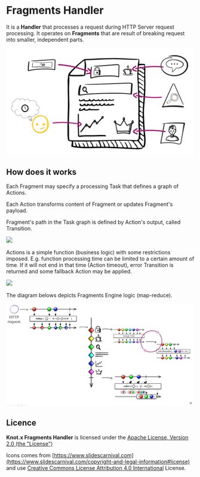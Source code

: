 # Fragments Handler
It is a **Handler** that processes a request during HTTP Server request processing.
It operates on **Fragments** that are result of breaking request into smaller, independent parts. 

![Node with exits](assets/images/case.png)

## How does it works

Each Fragment may specify a processing Task that defines a graph of Actions.

Each Action transforms content of Fragment or updates Fragment's payload. 

Fragment's path in the Task graph is defined by Action's output, called Transition.

<img src="https://github.com/Knotx/knotx-fragments-handler/raw/master/assets/images/graph_processing.png" width="700">

Actions is a simple function (business logic) with some restrictions imposed. E.g. function processing
time can be limited to a certain amount of time. If it will not end in that time (Action timeout), 
error Transition is returned and some fallback Action may be applied.

<img src="https://github.com/Knotx/knotx-fragments-handler/raw/master/assets/images/graph_processing_failure.png" width="400">

The diagram belows depicts Fragments Engine logic (map-reduce).

![Node with exits](assets/images/all_in_one_processing.png)


## Licence
**Knot.x Fragments Handler** is licensed under the [Apache License, Version 2.0 (the "License")](https://www.apache.org/licenses/LICENSE-2.0.txt)

Icons comes from [https://www.slidescarnival.com](https://www.slidescarnival.com/copyright-and-legal-information#license) and 
use [Creative Commons License Attribution 4.0 International](https://creativecommons.org/licenses/by/4.0/) License.
